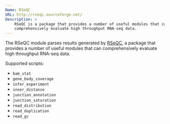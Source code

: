 ```yaml
---
Name: RSeQC
URL: http://rseqc.sourceforge.net/
Description: >
    RSeQC is a package that provides a number of useful modules that can
    comprehensively evaluate high throughput RNA-seq data.
---
```


The RSeQC module parses results generated by
[RSeQC](http://rseqc.sourceforge.net/),
a package that provides a number of useful modules that can
comprehensively evaluate high throughput RNA-seq data.

Supported scripts:

* `bam_stat`
* `gene_body_coverage`
* `infer_experiment`
* `inner_distance`
* `junction_annotation`
* `junction_saturation`
* `read_distribution`
* `read_duplication`
* `read_gc`

